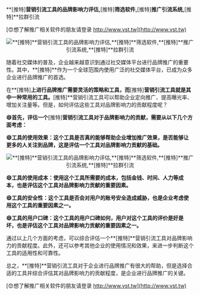 **[推特]**营销引流工具的品牌影响力评估,**[推特]**筛选软件,**[推特]**推广引流系统,**[推特]**拉群引流

[😍想了解推广相关软件的朋友请登录 http://www.vst.tw](http://www.vst.tw)

 <center><img src="https://vst.tw/MP4/tuiguang/png/0.png" alt="**[推特]**营销引流工具的品牌影响力评估,**[推特]**筛选软件,**[推特]**推广引流系统,**[推特]**拉群引流"></center>

随着社交媒体的普及，企业越来越意识到通过社交媒体平台进行品牌推广的重要性。其中，**[推特]**作为一个全球范围内使用广泛的社交媒体平台，已成为众多企业进行品牌推广的首选。

在**[推特]**上进行品牌推广需要灵活的策略和工具，而**[推特]**营销引流工具就是其中一种常用的工具。**[推特]**营销引流工具可以帮助企业定向推广、提高曝光率、增加关注量等。但是，如何评估这些工具对品牌影响力的贡献程度呢？

**😄首先，评估一个**[推特]**营销引流工具对于品牌影响力的贡献，需要从以下几个方面考虑：**

**😄工具的使用效果：这个工具是否真的能够帮助企业增加推广效果，是否能够让更多的人关注到品牌，这是评估一个工具对品牌影响力贡献的基础。**

 <center><img src="https://vst.tw/MP4/tuiguang/png/7.png" alt="**[推特]**营销引流工具的品牌影响力评估,**[推特]**筛选软件,**[推特]**推广引流系统,**[推特]**拉群引流"></center>

**😄工具的使用成本：使用这个工具所需要的成本，包括金钱、时间、人力等成本，也是评估这个工具对品牌影响力贡献的重要因素。**

**😄工具的安全性：这个工具是否会对用户的账号安全造成威胁，也是企业考虑使用这个工具的重要因素之一。**

**😄工具的用户口碑：这个工具的用户口碑如何，用户对这个工具的评价是好是坏，也是评估这个工具对品牌影响力贡献的重要因素之一。**

通过以上几个方面的考虑，可以综合评估一个**[推特]**营销引流工具对品牌影响力的贡献程度。此外，还可以参考其他企业的使用情况和效果，来进一步判断这个工具的适用性和可靠性。

总之，**[推特]**营销引流工具对于企业进行品牌推广有很大的帮助，但是选择合适的工具并综合评估其对品牌影响力的贡献程度，是企业进行品牌推广的关键。

[😍想了解推广相关软件的朋友请登录 http://www.vst.tw](http://www.vst.tw)



